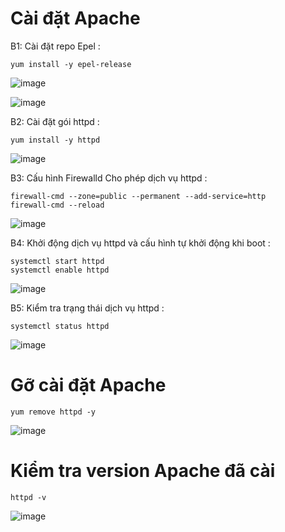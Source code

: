 #  Cài đặt Apache
B1: Cài đặt repo Epel :
```
yum install -y epel-release
```

![image](https://user-images.githubusercontent.com/111721629/188775772-55b9ba43-09ed-4599-975f-eb7e15aafd42.png)

![image](https://user-images.githubusercontent.com/111721629/188775709-7cb7d7d8-a59c-40a8-8af3-4ea9794cb1ab.png)


B2: Cài đặt gói httpd :
```
yum install -y httpd
```
![image](https://user-images.githubusercontent.com/111721629/188776062-380d98de-0b93-4fd3-85e8-9f347ed82d7c.png)



B3: Cấu hình Firewalld Cho phép dịch vụ httpd  :
```
firewall-cmd --zone=public --permanent --add-service=http
firewall-cmd --reload
```
![image](https://user-images.githubusercontent.com/111721629/188776584-18ee377f-b3a5-4fbe-86f0-83f815a862d0.png)

B4: Khởi động dịch vụ httpd và cấu hình tự khởi động khi boot  :
```
systemctl start httpd
systemctl enable httpd
```
![image](https://user-images.githubusercontent.com/111721629/188776993-05fe24f9-6fdd-4a7d-960d-bbb82dedc725.png)

B5: Kiểm tra trạng thái dịch vụ httpd :
```
systemctl status httpd
```
![image](https://user-images.githubusercontent.com/111721629/188777085-fcef20d5-5f69-4f01-bb3b-1bc3f160db5d.png)

# Gỡ cài đặt Apache
```
yum remove httpd -y
```
![image](https://user-images.githubusercontent.com/111721629/188777480-ea8e4a1b-d5dc-4e80-b28b-eb4d288f27c5.png)

# Kiểm tra version Apache đã cài
```
httpd -v
```
![image](https://user-images.githubusercontent.com/111721629/188777231-8ab06d28-b6fa-4b92-a290-df6ea92e4631.png)
